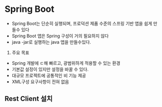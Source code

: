 # Spring Boot

- Spring Boot는 단순히 실행되며, 프로덕션 제품 수준의 스프링 기반 앱을 쉽게 만들수 있다
- Spring Boot 앱은 Spring 구성이 거의 필요하지 않다
- java -jar로 실행하는 java 앱을 만들수있다.

1. 주요 목표
- Spring 개발에 ㄷ해 빠르고, 광범위하게 적용할 수 있는 환경
- 기본값 설정이 있지만 설정을 바꿀 수 있다.
- 대규모 프로젝트에 공통적인 비 기능 제공
- XML구성 요구사항이 전혀 없음

## Rest Client 설치

